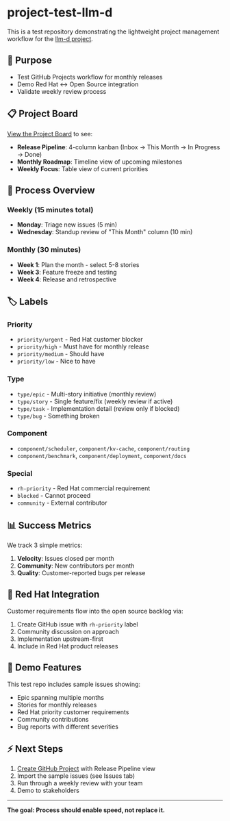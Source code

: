 # project-test-llm-d

This is a test repository demonstrating the lightweight project management workflow for the [llm-d project](https://github.com/llm-d/llm-d).

## 🎯 Purpose
- Test GitHub Projects workflow for monthly releases
- Demo Red Hat ↔ Open Source integration  
- Validate weekly review process

## 📋 Project Board
[View the Project Board](../../projects/1) to see:
- **Release Pipeline**: 4-column kanban (Inbox → This Month → In Progress → Done)
- **Monthly Roadmap**: Timeline view of upcoming milestones
- **Weekly Focus**: Table view of current priorities

## 🔄 Process Overview

### Weekly (15 minutes total)
- **Monday**: Triage new issues (5 min)
- **Wednesday**: Standup review of "This Month" column (10 min)

### Monthly (30 minutes)
- **Week 1**: Plan the month - select 5-8 stories
- **Week 3**: Feature freeze and testing
- **Week 4**: Release and retrospective

## 🏷️ Labels

### Priority
- `priority/urgent` - Red Hat customer blocker
- `priority/high` - Must have for monthly release
- `priority/medium` - Should have 
- `priority/low` - Nice to have

### Type  
- `type/epic` - Multi-story initiative (monthly review)
- `type/story` - Single feature/fix (weekly review if active)
- `type/task` - Implementation detail (review only if blocked)
- `type/bug` - Something broken

### Component
- `component/scheduler`, `component/kv-cache`, `component/routing`
- `component/benchmark`, `component/deployment`, `component/docs`

### Special
- `rh-priority` - Red Hat commercial requirement
- `blocked` - Cannot proceed
- `community` - External contributor

## 📊 Success Metrics
We track 3 simple metrics:
1. **Velocity**: Issues closed per month
2. **Community**: New contributors per month  
3. **Quality**: Customer-reported bugs per release

## 🤝 Red Hat Integration
Customer requirements flow into the open source backlog via:
1. Create GitHub issue with `rh-priority` label
2. Community discussion on approach
3. Implementation upstream-first
4. Include in Red Hat product releases

## 🚀 Demo Features

This test repo includes sample issues showing:
- Epic spanning multiple months
- Stories for monthly releases
- Red Hat priority customer requirements
- Community contributions
- Bug reports with different severities

## ⚡ Next Steps
1. [Create GitHub Project](../../projects/new) with Release Pipeline view
2. Import the sample issues (see Issues tab)
3. Run through a weekly review with your team
4. Demo to stakeholders

---
**The goal: Process should enable speed, not replace it.**